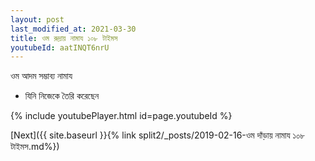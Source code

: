 ```yaml
---
layout: post
last_modified_at: 2021-03-30
title: ওম রুদ্রায় নামায ১০৮ টাইমস
youtubeId: aatINQT6nrU
---
```

 
 
 ওম আদম সম্ভাব্য নামায  
 
 -  যিনি নিজেকে তৈরি করেছেন 
 
  
 
  
 
 
 
 
 
 


{% include youtubePlayer.html id=page.youtubeId %}
 
[Next]({{ site.baseurl }}{% link  split2/_posts/2019-02-16-ওম দাঁড়ায় নামায ১০৮ টাইমস.md%})
 
